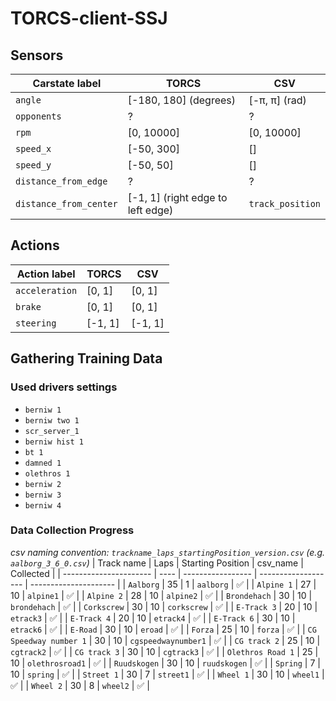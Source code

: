 # TORCS-client-SSJ

## Sensors
| Carstate label         | TORCS                             | CSV              |
| ---------------------- | --------------------------------- | ---------------- |
| `angle`                | [-180, 180] (degrees)             | [-π, π] (rad)    |
| `opponents`            | ?                                 | ?                |
| `rpm`                  | [0, 10000]                        | [0, 10000]       |
| `speed_x`              | [-50, 300]                        | []               |
| `speed_y`              | [-50, 50]                         | []               |
| `distance_from_edge`   | ?                                 | ?                |
| `distance_from_center` | [-1, 1] (right edge to left edge) | `track_position` |

## Actions
| Action label   | TORCS   | CSV     |
| -------------- | ------- | ------- |
| `acceleration` | [0, 1]  | [0, 1]  |
| `brake`        | [0, 1]  | [0, 1]  |
| `steering`     | [-1, 1] | [-1, 1] |

## Gathering Training Data
### Used drivers settings
- `berniw 1`
- `berniw two 1`
- `scr_server_1`
- `berniw hist 1`
- `bt 1`
- `damned 1`
- `olethros 1`
- `berniw 2`
- `berniw 3`
- `berniw 4`

### Data Collection Progress
*csv naming convention: `trackname_laps_startingPosition_version.csv` (e.g. `aalborg_3_6_0.csv`)*
| Track name             | Laps | Starting Position | csv_name            | Collected             |
| ---------------------- | ---- | ----------------- | ------------------- | --------------------- |
| `Aalborg`              | 35   | 1                 | `aalborg`           | :white_check_mark:    |
| `Alpine 1`             | 27   | 10                | `alpine1`           | :white_check_mark:    |
| `Alpine 2`             | 28   | 10                | `alpine2`           | :white_check_mark:    |
| `Brondehach`           | 30   | 10                | `brondehach`        | :white_check_mark:    |
| `Corkscrew`            | 30   | 10                | `corkscrew`         | :white_check_mark:    |
| `E-Track 3`            | 20   | 10                | `etrack3`           | :white_check_mark:    |
| `E-Track 4`            | 20   | 10                | `etrack4`           | :white_check_mark:    |
| `E-Track 6`            | 30   | 10                | `etrack6`           | :white_check_mark:    |
| `E-Road`               | 30   | 10                | `eroad`             | :white_check_mark:    |
| `Forza`                | 25   | 10                | `forza`             | :white_check_mark:    |
| `CG Speedway number 1` | 30   | 10                | `cgspeedwaynumber1` | :white_check_mark:    |
| `CG track 2`           | 25   | 10                | `cgtrack2`          | :white_check_mark:    |
| `CG track 3`           | 30   | 10                | `cgtrack3`          | :white_check_mark:    |
| `Olethros Road 1`      | 25   | 10                | `olethrosroad1`     | :white_check_mark:    |
| `Ruudskogen`           | 30   | 10                | `ruudskogen`        | :white_check_mark:    |
| `Spring`               | 7    | 10                | `spring`            | :white_check_mark:    |
| `Street 1`             | 30   | 7                 | `street1`           | :white_check_mark:    |
| `Wheel 1`              | 30   | 10                | `wheel1`            | :white_check_mark:    |
| `Wheel 2`              | 30   | 8                 | `wheel2`            | :white_check_mark:    |